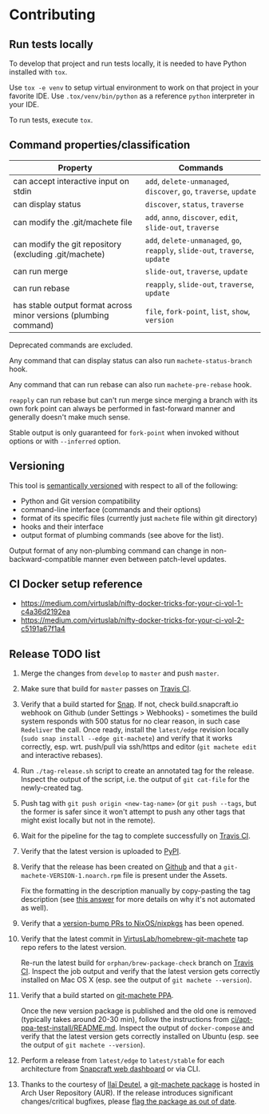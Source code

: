 # Contributing

## Run tests locally

To develop that project and run tests locally, it is needed to have Python installed with `tox`.

Use `tox -e venv` to setup virtual environment to work on that project in your favorite IDE.
Use `.tox/venv/bin/python` as a reference `python` interpreter in your IDE.

To run tests, execute `tox`.


## Command properties/classification

| Property                                                          | Commands                                                                      |
| ----------------------------------------------------------------- | ----------------------------------------------------------------------------- |
| can accept interactive input on stdin                             | `add`, `delete-unmanaged`, `discover`, `go`, `traverse`, `update`             |
| can display status                                                | `discover`, `status`, `traverse`                                              |
| can modify the .git/machete file                                  | `add`, `anno`, `discover`, `edit`, `slide-out`, `traverse`                    |
| can modify the git repository (excluding .git/machete)            | `add`, `delete-unmanaged`, `go`, `reapply`, `slide-out`, `traverse`, `update` |
| can run merge                                                     | `slide-out`, `traverse`, `update`                                             |
| can run rebase                                                    | `reapply`, `slide-out`, `traverse`, `update`                                  |
| has stable output format across minor versions (plumbing command) | `file`, `fork-point`, `list`, `show`, `version`                               |

Deprecated commands are excluded.

Any command that can display status can also run `machete-status-branch` hook.

Any command that can run rebase can also run `machete-pre-rebase` hook.

`reapply` can run rebase but can't run merge since merging a branch with its own fork point can always be performed in fast-forward manner and generally doesn't make much sense.

Stable output is only guaranteed for `fork-point` when invoked without options or with `--inferred` option.


## Versioning

This tool is [semantically versioned](https://semver.org) with respect to all of the following:

* Python and Git version compatibility
* command-line interface (commands and their options)
* format of its specific files (currently just `machete` file within git directory)
* hooks and their interface
* output format of plumbing commands (see above for the list).

Output format of any non-plumbing command can change in non-backward-compatible manner even between patch-level updates.


## CI Docker setup reference

* https://medium.com/virtuslab/nifty-docker-tricks-for-your-ci-vol-1-c4a36d2192ea
* https://medium.com/virtuslab/nifty-docker-tricks-for-your-ci-vol-2-c5191a67f1a4

## Release TODO list

1. Merge the changes from `develop` to `master` and push `master`.

1. Make sure that build for `master` passes on [Travis CI](https://travis-ci.org/VirtusLab/git-machete/branches).

1. Verify that a build started for [Snap](https://build.snapcraft.io/user/VirtusLab/git-machete).
   If not, check build.snapcraft.io webhook on Github (under Settings > Webhooks) -
   sometimes the build system responds with 500 status for no clear reason, in such case `Redeliver` the call.
   Once ready, install the `latest/edge` revision locally (`sudo snap install --edge git-machete`)
   and verify that it works correctly, esp. wrt. push/pull via ssh/https and editor (`git machete edit` and interactive rebases).

1. Run `./tag-release.sh` script to create an annotated tag for the release.
   Inspect the output of the script, i.e. the output of `git cat-file` for the newly-created tag.

1. Push tag with `git push origin <new-tag-name>` (or `git push --tags`, but the former is safer
   since it won't attempt to push any other tags that might exist locally but not in the remote).

1. Wait for the pipeline for the tag to complete successfully on [Travis CI](https://travis-ci.org/VirtusLab/git-machete/builds).

1. Verify that the latest version is uploaded to [PyPI](https://pypi.org/project/git-machete).

1. Verify that the release has been created on [Github](https://github.com/VirtusLab/git-machete/releases)
   and that a `git-machete-VERSION-1.noarch.rpm` file is present under the Assets.

   Fix the formatting in the description manually by copy-pasting the tag description
   (see [this answer](https://github.community/t5/How-to-use-Git-and-GitHub/add-release-notes-to-git-remote-tag-from-command-line/m-p/22343/highlight/true#M6488)
   for more details on why it's not automated as well).

1. Verify that a [version-bump PRs to NixOS/nixpkgs](https://github.com/NixOS/nixpkgs/pulls?q=is%3Apr+git-machete) has been opened.

1. Verify that the latest commit in [VirtusLab/homebrew-git-machete](https://github.com/VirtusLab/homebrew-git-machete) tap repo refers to the latest version.

   Re-run the latest build for `orphan/brew-package-check` branch on [Travis CI](https://travis-ci.org/VirtusLab/git-machete/branches).
   Inspect the job output and verify that the latest version gets correctly installed on Mac OS X (esp. see the output of `git machete --version`).

1. Verify that a build started on [git-machete PPA](https://launchpad.net/~virtuslab/+archive/ubuntu/git-machete/+packages).

   Once the new version package is published and the old one is removed (typically takes around 20-30 min),
   follow the instructions from [ci/apt-ppa-test-install/README.md](https://github.com/VirtusLab/git-machete/tree/master/ci/apt-ppa-test-install).
   Inspect the output of `docker-compose` and verify that the latest version gets correctly installed on Ubuntu (esp. see the output of `git machete --version`).

1. Perform a release from `latest/edge` to `latest/stable` for each architecture from [Snapcraft web dashboard](https://snapcraft.io/git-machete/releases) or via CLI.

1. Thanks to the courtesy of [Ila&iuml; Deutel](https://github.com/ilai-deutel),
   a [git-machete package](https://aur.archlinux.org/packages/git-machete) is hosted in Arch User Repository (AUR).
   If the release introduces significant changes/critical bugfixes, please [flag the package as out of date](https://aur.archlinux.org/pkgbase/git-machete/flag).
